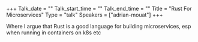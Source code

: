 +++
Talk_date = ""
Talk_start_time = ""
Talk_end_time = ""
Title = "Rust For Microservices"
Type = "talk"
Speakers = ["adrian-mouat"]
+++

Where I argue that Rust is a good language for building microservices, esp when running in containers on k8s etc
